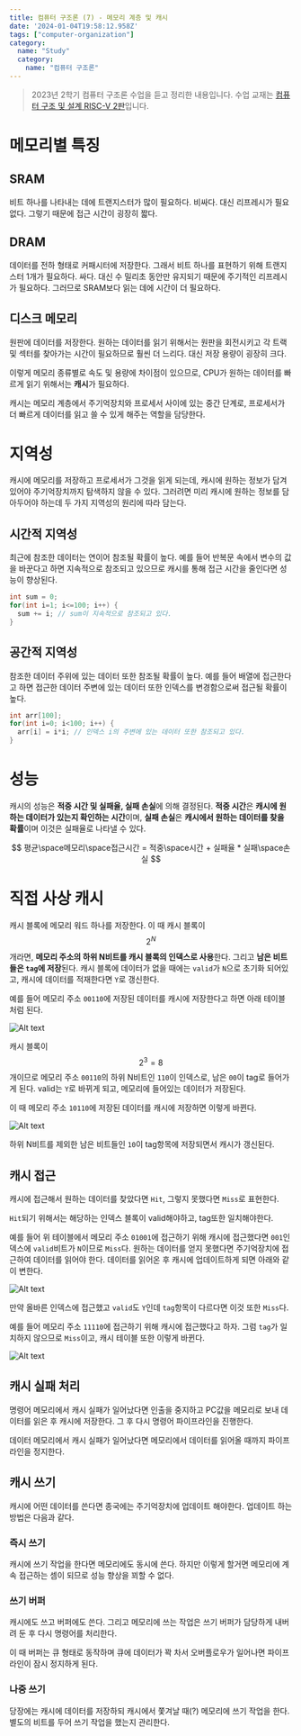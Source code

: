 ```yaml
---
title: 컴퓨터 구조론 (7) - 메모리 계층 및 캐시
date: '2024-01-04T19:58:12.958Z'
tags: ["computer-organization"]
category:
  name: "Study"
  category:
    name: "컴퓨터 구조론"
---
```


> 2023년 2학기 컴퓨터 구조론 수업을 듣고 정리한 내용입니다. 수업 교재는 [컴퓨터 구조 및 설계 RISC-V 2판](https://product.kyobobook.co.kr/detail/S000060622658)입니다.

# 메모리별 특징

## SRAM

비트 하나를 나타내는 데에 트랜지스터가 많이 필요하다. 비싸다. 대신 리프레시가 필요없다. 그렇기 때문에 접근 시간이 굉장히 짧다.

## DRAM

데이터를 전하 형태로 커패시터에 저장한다. 그래서 비트 하나를 표현하기 위해 트랜지스터 1개가 필요하다. 싸다. 대신 수 밀리초 동안만 유지되기 때문에 주기적인 리프레시가 필요하다. 그러므로 SRAM보다 읽는 데에 시간이 더 필요하다. 

## 디스크 메모리

원판에 데이터를 저장한다. 원하는 데이터를 읽기 위해서는 원판을 회전시키고 각 트랙 및 섹터를 찾아가는 시간이 필요하므로 훨씬 더 느리다. 대신 저장 용량이 굉장히 크다.

이렇게 메모리 종류별로 속도 및 용량에 차이점이 있으므로, CPU가 원하는 데이터를 빠르게 읽기 위해서는 **캐시**가 필요하다.

캐시는 메모리 계층에서 주기억장치와 프로세서 사이에 있는 중간 단계로, 프로세서가 더 빠르게 데이터를 읽고 쓸 수 있게 해주는 역할을 담당한다. 

# 지역성

캐시에 메모리를 저장하고 프로세서가 그것을 읽게 되는데, 캐시에 원하는 정보가 담겨 있어야 주기억장치까지 탐색하지 않을 수 있다. 그러려면 미리 캐시에 원하는 정보를 담아두어야 하는데 두 가지 지역성의 원리에 따라 담는다.

## 시간적 지역성

최근에 참조한 데이터는 연이어 참조될 확률이 높다. 예를 들어 반복문 속에서 변수의 값을 바꾼다고 하면 지속적으로 참조되고 있으므로 캐시를 통해 접근 시간을 줄인다면 성능이 향상된다.

```c
int sum = 0;
for(int i=1; i<=100; i++) {
  sum += i; // sum이 지속적으로 참조되고 있다.
}
```

## 공간적 지역성

참조한 데이터 주위에 있는 데이터 또한 참조될 확률이 높다. 예를 들어 배열에 접근한다고 하면 접근한 데이터 주변에 있는 데이터 또한 인덱스를 변경함으로써 접근될 확률이 높다.

```c
int arr[100];
for(int i=0; i<100; i++) {
  arr[i] = i*i; // 인덱스 i의 주변에 있는 데이터 또한 참조되고 있다.
}
```

# 성능

캐시의 성능은 **적중 시간 및 실패율, 실패 손실**에 의해 결정된다. **적중 시간**은 **캐시에 원하는 데이터가 있는지 확인하는 시간**이며, **실패 손실**은 **캐시에서 원하는 데이터를 찾을 확률**이며 이것은 실패율로 나타낼 수 있다. 

$$
평균\space메모리\space접근시간 = 적중\space시간 + 실패율 * 실패\space손실
$$

# 직접 사상 캐시

캐시 블록에 메모리 워드 하나를 저장한다. 이 때 캐시 블록이 $$2^N$$개라면, **메모리 주소의 하위 N비트를 캐시 블록의 인덱스로 사용**한다. 그리고 **남은 비트들은 `tag`에 저장**된다. 캐시 블록에 데이터가 없을 때에는 `valid`가 `N`으로 초기화 되어있고, 캐시에 데이터를 적재한다면 `Y`로 갱신한다.

예를 들어 메모리 주소 `00110`에 저장된 데이터를 캐시에 저장한다고 하면 아래 테이블처럼 된다.

![Alt text](image.png)

캐시 블록이 $$2^3=8$$개이므로 메모리 주소 `00110`의 하위 N비트인 `110`이 인덱스로, 남은 `00`이 tag로 들어가게 된다. valid는 `Y`로 바뀌게 되고, 메모리에 들어있는 데이터가 저장된다.

이 때 메모리 주소 `10110`에 저장된 데이터를 캐시에 저장하면 이렇게 바뀐다.

![Alt text](image-1.png)

하위 N비트를 제외한 남은 비트들인 `10`이 tag항목에 저장되면서 캐시가 갱신된다. 

## 캐시 접근

캐시에 접근해서 원하는 데이터를 찾았다면 `Hit`, 그렇지 못했다면 `Miss`로 표현한다.

`Hit`되기 위해서는 해당하는 인덱스 블록이 valid해야하고, tag또한 일치해야한다.

예를 들어 위 테이블에서 메모리 주소 `01001`에 접근하기 위해 캐시에 접근했다면 `001`인덱스에 `valid`비트가 `N`이므로 `Miss`다. 원하는 데이터를 얻지 못했다면 주기억장치에 접근하여 데이터를 읽어야 한다. 데이터를 읽어온 후 캐시에 업데이트하게 되면 아래와 같이 변한다.

![Alt text](image-2.png)

만약 올바른 인덱스에 접근했고 `valid`도 `Y`인데 `tag`항목이 다르다면 이것 또한 `Miss`다. 

예를 들어 메모리 주소 `11110`에 접근하기 위해 캐시에 접근했다고 하자. 그럼 `tag`가 일치하지 않으므로 `Miss`이고, 캐시 테이블 또한 이렇게 바뀐다.

![Alt text](image-3.png)

## 캐시 실패 처리 

명령어 메모리에서 캐시 실패가 일어났다면 인출을 중지하고 PC값을 메모리로 보내 데이터를 읽은 후 캐시에 저장한다. 그 후 다시 명령어 파이프라인을 진행한다.

데이터 메모리에서 캐시 실패가 일어났다면 메모리에서 데이터를 읽어올 때까지 파이프라인을 정지한다.

## 캐시 쓰기

캐시에 어떤 데이터를 쓴다면 종국에는 주기억장치에 업데이트 해야한다. 업데이트 하는 방법은 다음과 같다.

### 즉시 쓰기

캐시에 쓰기 작업을 한다면 메모리에도 동시에 쓴다. 하지만 이렇게 할거면 메모리에 계속 접근하는 셈이 되므로 성능 향상을 꾀할 수 없다.

### 쓰기 버퍼

캐시에도 쓰고 버퍼에도 쓴다. 그리고 메모리에 쓰는 작업은 쓰기 버퍼가 담당하게 내버려 둔 후 다시 명령어를 처리한다. 

이 때 버퍼는 큐 형태로 동작하며 큐에 데이터가 꽉 차서 오버플로우가 일어나면 파이프라인이 잠시 정지하게 된다.

### 나중 쓰기

당장에는 캐시에 데이터를 저장하되 캐시에서 쫓겨날 때(?) 메모리에 쓰기 작업을 한다. 별도의 비트를 두어 쓰기 작업을 했는지 관리한다. 

